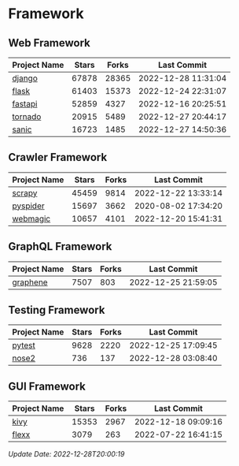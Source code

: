 # Framework

## Web Framework
| Project Name | Stars | Forks | Last Commit |
| ------------ | ----- | ----- | ----------- |
| [django](https://github.com/django/django) | 67878 | 28365 | 2022-12-28 11:31:04 |
| [flask](https://github.com/pallets/flask) | 61403 | 15373 | 2022-12-24 22:31:07 |
| [fastapi](https://github.com/tiangolo/fastapi) | 52859 | 4327 | 2022-12-16 20:25:51 |
| [tornado](https://github.com/tornadoweb/tornado) | 20915 | 5489 | 2022-12-27 20:44:17 |
| [sanic](https://github.com/sanic-org/sanic) | 16723 | 1485 | 2022-12-27 14:50:36 |

## Crawler Framework
| Project Name | Stars | Forks | Last Commit |
| ------------ | ----- | ----- | ----------- |
| [scrapy](https://github.com/scrapy/scrapy) | 45459 | 9814 | 2022-12-22 13:33:14 |
| [pyspider](https://github.com/binux/pyspider) | 15697 | 3662 | 2020-08-02 17:34:20 |
| [webmagic](https://github.com/code4craft/webmagic) | 10657 | 4101 | 2022-12-20 15:41:31 |

## GraphQL Framework
| Project Name | Stars | Forks | Last Commit |
| ------------ | ----- | ----- | ----------- |
| [graphene](https://github.com/graphql-python/graphene) | 7507 | 803 | 2022-12-25 21:59:05 |

## Testing Framework
| Project Name | Stars | Forks | Last Commit |
| ------------ | ----- | ----- | ----------- |
| [pytest](https://github.com/pytest-dev/pytest) | 9628 | 2220 | 2022-12-25 17:09:45 |
| [nose2](https://github.com/nose-devs/nose2) | 736 | 137 | 2022-12-28 03:08:40 |

## GUI Framework
| Project Name | Stars | Forks | Last Commit |
| ------------ | ----- | ----- | ----------- |
| [kivy](https://github.com/kivy/kivy) | 15353 | 2967 | 2022-12-18 09:09:16 |
| [flexx](https://github.com/flexxui/flexx) | 3079 | 263 | 2022-07-22 16:41:15 |

*Update Date: 2022-12-28T20:00:19*